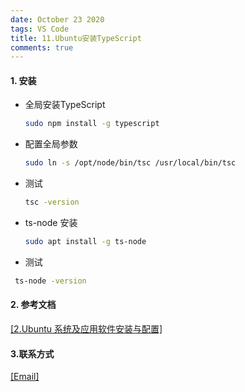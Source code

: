```yaml
---
date: October 23 2020
tags: VS Code
title: 11.Ubuntu安装TypeScript
comments: true
---
```


#### 1. 安装

- 全局安装TypeScript

  ```bash
  sudo npm install -g typescript
  ```

- 配置全局参数

  ```bash
  sudo ln -s /opt/node/bin/tsc /usr/local/bin/tsc
  ```

- 测试

  ```bash
  tsc -version
  ```

- ts-node 安装

  ```bash
  sudo apt install -g ts-node
  ```

- 测试

 ```bash
  ts-node -version
  ```

#### 2. 参考文档

[[2.Ubuntu 系统及应用软件安装与配置]](https://web-oyster.github.io/2020/10/24/Linux/Ubuntu/Ubuntu%E7%B3%BB%E7%BB%9F%E5%8F%8A%E5%BA%94%E7%94%A8%E8%BD%AF%E4%BB%B6%E5%AE%89%E8%A3%85%E4%B8%8E%E9%85%8D%E7%BD%AE/)


#### 3.联系方式

[[Email]](yuanmin8888@outlook.com)